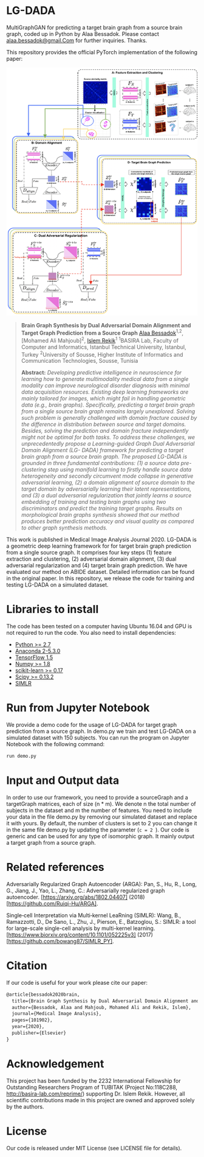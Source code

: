 # LG-DADA
MultiGraphGAN for predicting a target brain graph from a source brain graph, coded up in Python by Alaa Bessadok. Please contact alaa.bessadok@gmail.Com for further inquiries. Thanks. 

This repository provides the official PyTorch implementation of the following paper:

<p align="center">
  <img src="./LG-DADA_flow.png">
</p>


> **Brain Graph Synthesis by Dual Adversarial Domain Alignment and Target Graph Prediction from a Source Graph**
> [Alaa Bessadok](https://github.com/AlaaBessadok)<sup>1,2</sup>, [Mohamed Ali Mahjoub]<sup>2</sup>, [Islem Rekik](https://basira-lab.com/)<sup>1</sup>
> <sup>1</sup>BASIRA Lab, Faculty of Computer and Informatics, Istanbul Technical University, Istanbul, Turkey
> <sup>2</sup>University of Sousse, Higher Institute of Informatics and Communication Technologies, Sousse, Tunisia
>
> **Abstract:** *Developing predictive intelligence in neuroscience for learning how to generate multimodality medical data from a single modality can improve neurological disorder diagnosis with minimal data acquisition resources. Existing deep learning frameworks are mainly tailored for images, which might fail in handling geometric data (e.g., brain graphs). Specifically, predicting a target brain graph from a single source brain graph remains largely unexplored. Solving such problem is generally challenged with domain fracture caused by the difference in distribution between source and target domains. Besides, solving the prediction and domain fracture independently might not be optimal for both tasks. To address these challenges, we unprecedentedly propose a Learning-guided Graph Dual Adversarial Domain Alignment (LG- DADA) framework for predicting a target brain graph from a source brain graph. The proposed LG-DADA is grounded in three fundamental contributions: (1) a source data pre-clustering step using manifold learning to firstly handle source data heterogeneity and secondly circumvent mode collapse in generative adversarial learning, (2) a domain alignment of source domain to the target domain by adversarially learning their latent representations, and (3) a dual adversarial regularization that jointly learns a source embedding of training and testing brain graphs using two discriminators and predict the training target graphs. Results on morphological brain graphs synthesis showed that our method produces better prediction accuracy and visual quality as compared to other graph synthesis methods.*

This work is published in Medical Image Analysis Journal 2020. LG-DADA is a geometric deep learning framework for for target brain graph prediction from a single source graph. It comprises four key steps (1) feature extraction and clustering, (2) adversarial domain alignment, (3) dual adversarial regularization and (4) target brain graph prediction. We have evaluated our method on ABIDE dataset. Detailed information can be found in the original paper. In this repository, we release the code for training and testing LG-DADA on a simulated dataset.

# Libraries to install

The code has been tested on a computer having Ubuntu 16.04 and GPU is not required to run the code. You also need to install dependencies:

* [Python >= 2.7](https://www.python.org)
* [Anaconda 2-5.3.0](https://www.anaconda.com/products/individual)
* [TensorFlow 1.5](https://www.tensorflow.org/?hl=fr)
* [Numpy >= 1.8](https://numpy.org/)
* [scikit-learn >= 0.17](https://scikit-learn.org/stable/)
* [Scipy >= 0.13.2](https://www.scipy.org/)
* [SIMLR](https://github.com/bowang87/SIMLR_PY)

# Run from Jupyter Notebook

We provide a demo code for the usage of LG-DADA for target graph prediction from a source graph. In demo.py we train and test LG-DADA on a simulated dataset with 150 subjects. You can run the program on Jupyter Notebook with the following command:

```bash
run demo.py
```

# Input and Output data

In order to use our framework, you need to provide a sourceGraph and a targetGraph matrices, each of size (n * m). We denote n the total number of subjects in the dataset and m the number of features. You need to include your data in the file demo.py by removing our simulated dataset and replace it with yours. By default, the number of clusters is set to 2 you can change it in the same file demo.py by updating the parameter (```c = 2 ```). Our code is generic and can be used for any type of isomorphic graph. It mainly output a target graph from a source graph.

# Related references

Adversarially Regularized Graph Autoencoder (ARGA):
Pan, S., Hu, R., Long, G., Jiang, J., Yao, L., Zhang, C.: Adversarially regularized graph autoencoder. [https://arxiv.org/abs/1802.04407] (2018) [https://github.com/Ruiqi-Hu/ARGA].

Single‐cell Interpretation via Multi‐kernel LeaRning (SIMLR):
Wang, B., Ramazzotti, D., De Sano, L., Zhu, J., Pierson, E., Batzoglou, S.: SIMLR: a tool for large-scale single-cell analysis by multi-kernel learning. [https://www.biorxiv.org/content/10.1101/052225v3] (2017) [https://github.com/bowang87/SIMLR_PY].
# Citation

If our code is useful for your work please cite our paper:

```latex
@article{bessadok2020brain,
  title={Brain Graph Synthesis by Dual Adversarial Domain Alignment and Target Graph Prediction from a Source Graph},
  author={Bessadok, Alaa and Mahjoub, Mohamed Ali and Rekik, Islem},
  journal={Medical Image Analysis},
  pages={101902},
  year={2020},
  publisher={Elsevier}
}
```

# Acknowledgement

This project has been funded by the 2232 International Fellowship for Outstanding Researchers Program of TUBITAK (Project No:118C288, http://basira-lab.com/reprime/) supporting Dr. Islem Rekik. However, all scientific contributions made in this project are owned and approved solely by the authors.

# License
Our code is released under MIT License (see LICENSE file for details).


